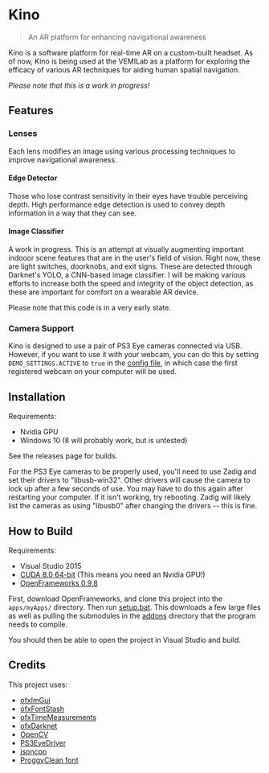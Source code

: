 # Kino
> An AR platform for enhancing navigational awareness

Kino is a software platform for real-time AR on a custom-built headset. As of now, Kino 
is being used at the VEMILab as a platform for exploring the efficacy of various
AR techniques for aiding human spatial navigation.

*Please note that this is a work in progress!*


## Features
### Lenses
Each lens modifies an image using various processing techniques to improve
navigational awareness.

#### Edge Detector
Those who lose contrast sensitivity in their eyes have trouble perceiving depth.
High performance edge detection is used to convey depth information in a way that
they can see.

#### Image Classifier
A work in progress. This is an attempt at visually augmenting important indooor
scene features that are in the user's field of vision. Right now, these are
light switches, doorknobs, and exit signs. These are detected through Darknet's YOLO,
a CNN-based image classifier. I will be making various efforts to increase both
the speed and integrity of the object detection, as these are important for comfort
on a wearable AR device.

Please note that this code is in a very early state.

### Camera Support
Kino is designed to use a pair of PS3 Eye cameras connected via USB.
However, if you want to use it with your webcam, you can do this
by setting `DEMO_SETTINGS.ACTIVE` to `true` in the [config file](/bin/data/config/config.json), in which
case the first registered webcam on your computer will be used.


## Installation
Requirements:
- Nvidia GPU
- Windows 10 (8 will probably work, but is untested)

See the releases page for builds.

For the PS3 Eye cameras to be properly used, you'll need to use Zadig and set their drivers 
to "libusb-win32". Other drivers will cause the camera to lock up after a few seconds of use. 
You may have to do this again after restarting your computer. If it isn't working, try rebooting. 
Zadig will likely list the cameras as using "libusb0" after changing the drivers -- this is fine.

## How to Build
Requirements:
- Visual Studio 2015
- [CUDA 8.0 64-bit](https://developer.nvidia.com/cuda-downloads) (This means you need an Nvidia GPU!)
- [OpenFrameworks 0.9.8](http://openframeworks.cc/versions/v0.9.8/of_v0.9.8_vs_release.zip)

First, download OpenFrameworks, and clone this project into the `apps/myApps/` directory.
Then run [setup.bat](/setup.bat). This downloads a few large files as well as pulling the
submodules in the [addons](/addons) directory that the program needs to compile.

You should then be able to open the project in Visual Studio and build.


## Credits
This project uses:
- [ofxImGui](https://github.com/jvcleave/ofxImGui)
- [ofxFontStash](https://github.com/armadillu/ofxFontStash)
- [ofxTimeMeasurements](https://github.com/armadillu/ofxTimeMeasurements)
- [ofxDarknet](https://github.com/mrzl/ofxDarknet)
- [OpenCV](http://opencv.org/)
- [PS3EyeDriver](https://github.com/inspirit/PS3EYEDriver)
- [jsoncpp](https://github.com/open-source-parsers/jsoncpp)
- [ProggyClean font](http://www.proggyfonts.net/)